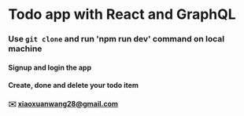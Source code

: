 # Todo app with React and GraphQL

### Use `git clone` and run 'npm run dev' command on local machine

#### Signup and login the app

#### Create, done and delete your todo item

#### :envelope: xiaoxuanwang28@gmail.com
